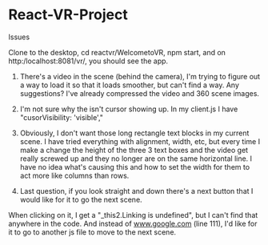 # React-VR-Project

Issues

Clone to the desktop, cd reactvr/WelcometoVR, npm start, and on http:/localhost:8081/vr/, you should see the app.

1. There's a video in the scene (behind the camera), I'm trying to figure out a way to load it so that it loads smoother, but can't find a way. Any suggestions? I've already compressed the video and 360 scene images.

2. I'm not sure why the isn't cursor showing up. In my client.js I have "cusorVisibility: 'visible',"

3. Obviously, I don't want those long rectangle text blocks in my current scene. I have tried everything with alignment, width, etc, but every time I make a change the height of the three 3 text boxes and the video get really screwed up and they no longer are on the same horizontal line. I have no idea what's causing this and how to set the width for them to act more like columns than rows.

4. Last question, if you look straight and down there's a next button that I would like for it to go the next scene.

When clicking on it, I get a "_this2.Linking is undefined", but I can't find that anywhere in the code. And instead of www.google.com (line 111), I'd like for it to go to another js file to move to the next scene.
